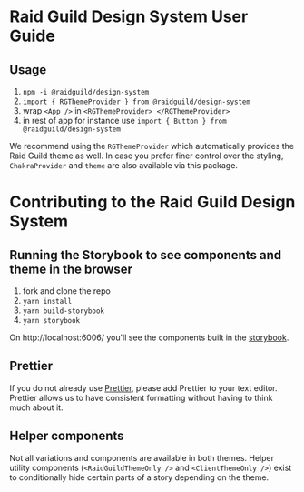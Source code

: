 # Raid Guild Design System User Guide

## Usage

1. `npm -i @raidguild/design-system`
2. `import { RGThemeProvider } from @raidguild/design-system`
3. wrap `<App />` in `<RGThemeProvider> </RGThemeProvider>`
4. in rest of app for instance use `import { Button } from @raidguild/design-system`

We recommend using the `RGThemeProvider` which automatically provides the Raid Guild theme as well. In case you prefer finer control over the styling, `ChakraProvider` and `theme` are also available via this package.

# Contributing to the Raid Guild Design System

## Running the Storybook to see components and theme in the browser

1. fork and clone the repo
2. `yarn install`
3. `yarn build-storybook`
4. `yarn storybook`

On http://localhost:6006/ you'll see the components built in the [storybook](https://storybook.js.org/).

## Prettier

If you do not already use [Prettier](https://prettier.io/), please add Prettier to your text editor. Prettier allows us to have consistent formatting without having to think much about it.

## Helper components
Not all variations and components are available in both themes. Helper utility components (`<RaidGuildThemeOnly />` and `<ClientThemeOnly />`) exist to conditionally hide certain parts of a story depending on the theme.